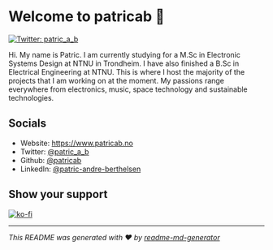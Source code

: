 # Welcome to patricab 👋
[![Twitter: patric\_a\_b](https://img.shields.io/twitter/follow/patric\_a\_b.svg?style=social)](https://twitter.com/patric\_a\_b)

Hi. 
My name is Patric. I am currently studying for a M.Sc in Electronic Systems Design at NTNU in Trondheim. I have also finished a B.Sc in Electrical Engineering at NTNU. This is where I host the majority of the projects that I am working on at the moment. 
My passions range everywhere from electronics, music, space technology and sustainable technologies.

## Socials

* Website: https://www.patricab.no
* Twitter: [@patric\_a\_b](https://twitter.com/patric\_a\_b)
* Github: [@patricab](https://github.com/patricab)
* LinkedIn: [@patric-andre-berthelsen](https://linkedin.com/in/patric-andre-berthelsen)

## Show your support
[![ko-fi](https://ko-fi.com/img/githubbutton_sm.svg)](https://ko-fi.com/G2G84GOQ0)



***
_This README was generated with ❤️ by [readme-md-generator](https://github.com/kefranabg/readme-md-generator)_
